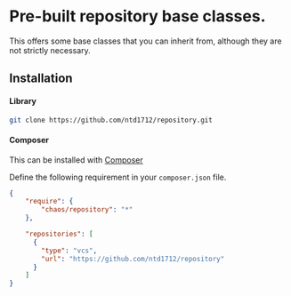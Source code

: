 # Pre-built repository base classes.

This offers some base classes that you can inherit from, although they are not strictly necessary.

## Installation

#### Library

```bash
git clone https://github.com/ntd1712/repository.git
```

#### Composer

This can be installed with [Composer](https://getcomposer.org/doc/00-intro.md)

Define the following requirement in your `composer.json` file.

```json
{
    "require": {
        "chaos/repository": "*"
    },

    "repositories": [
      {
        "type": "vcs",
        "url": "https://github.com/ntd1712/repository"
      }
    ]
}
```
